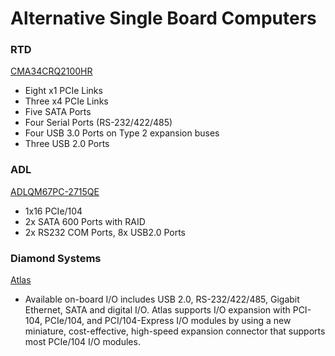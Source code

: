 # Alternative Single Board Computers

### RTD
[CMA34CRQ2100HR](http://www.rtd.com/PC104/CM/CMA34CR/CMA34CRQ.htm)
- Eight x1 PCIe Links
- Three x4 PCIe Links
- Five SATA Ports
- Four Serial Ports (RS-232/422/485)
- Four USB 3.0 Ports on Type 2 expansion buses
- Three USB 2.0 Ports


### ADL
[ADLQM67PC-2715QE](http://www.adl-usa.com/product/adlqm67pc2715qe/)
- 1x16 PCIe/104 
- 2x SATA 600 Ports with RAID
- 2x RS232 COM Ports, 8x USB2.0 Ports

### Diamond Systems
[Atlas](http://www.diamondsystems.com/products/atlas)
- Available on-board I/O includes USB 2.0, RS-232/422/485, Gigabit Ethernet, SATA and digital I/O. Atlas supports I/O expansion with PCI-104, PCIe/104, and PCI/104-Express I/O modules by using a new miniature, cost-effective, high-speed expansion connector that supports most PCIe/104 I/O modules.

